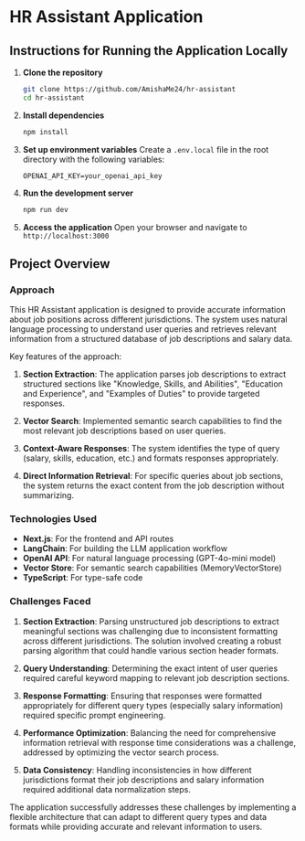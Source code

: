 # HR Assistant Application

## Instructions for Running the Application Locally

1. **Clone the repository**
   ```bash
   git clone https://github.com/AmishaMe24/hr-assistant
   cd hr-assistant
   ```

2. **Install dependencies**
   ```bash
   npm install
   ```

3. **Set up environment variables**
   Create a `.env.local` file in the root directory with the following variables:
   ```
   OPENAI_API_KEY=your_openai_api_key
   ```

4. **Run the development server**
   ```bash
   npm run dev
   ```

5. **Access the application**
   Open your browser and navigate to `http://localhost:3000`

## Project Overview

### Approach

This HR Assistant application is designed to provide accurate information about job positions across different jurisdictions. The system uses natural language processing to understand user queries and retrieves relevant information from a structured database of job descriptions and salary data.

Key features of the approach:

1. **Section Extraction**: The application parses job descriptions to extract structured sections like "Knowledge, Skills, and Abilities", "Education and Experience", and "Examples of Duties" to provide targeted responses.

2. **Vector Search**: Implemented semantic search capabilities to find the most relevant job descriptions based on user queries.

3. **Context-Aware Responses**: The system identifies the type of query (salary, skills, education, etc.) and formats responses appropriately.

4. **Direct Information Retrieval**: For specific queries about job sections, the system returns the exact content from the job description without summarizing.

### Technologies Used

- **Next.js**: For the frontend and API routes
- **LangChain**: For building the LLM application workflow
- **OpenAI API**: For natural language processing (GPT-4o-mini model)
- **Vector Store**: For semantic search capabilities (MemoryVectorStore)
- **TypeScript**: For type-safe code

### Challenges Faced

1. **Section Extraction**: Parsing unstructured job descriptions to extract meaningful sections was challenging due to inconsistent formatting across different jurisdictions. The solution involved creating a robust parsing algorithm that could handle various section header formats.

2. **Query Understanding**: Determining the exact intent of user queries required careful keyword mapping to relevant job description sections.

3. **Response Formatting**: Ensuring that responses were formatted appropriately for different query types (especially salary information) required specific prompt engineering.

4. **Performance Optimization**: Balancing the need for comprehensive information retrieval with response time considerations was a challenge, addressed by optimizing the vector search process.

5. **Data Consistency**: Handling inconsistencies in how different jurisdictions format their job descriptions and salary information required additional data normalization steps.

The application successfully addresses these challenges by implementing a flexible architecture that can adapt to different query types and data formats while providing accurate and relevant information to users.
